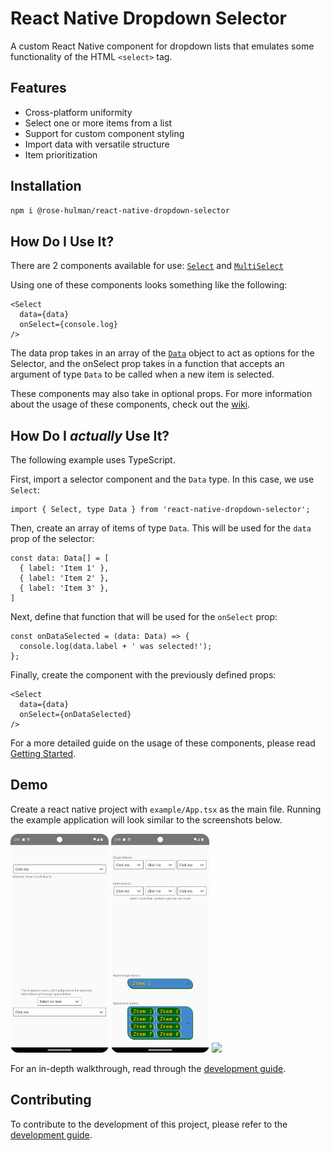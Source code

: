 # React Native Dropdown Selector

A custom React Native component for dropdown lists that emulates some functionality of the HTML `<select>` tag.

## Features

- Cross-platform uniformity
- Select one or more items from a list
- Support for custom component styling
- Import data with versatile structure
- Item prioritization

## Installation

```bash
npm i @rose-hulman/react-native-dropdown-selector
```

## How Do I Use It?

There are 2 components available for use:
[`Select`](../../../wiki/Select)
and
[`MultiSelect`](../../../wiki/MultiSelect)

Using one of these components looks something like the following:
```tsx
<Select
  data={data}
  onSelect={console.log}
/>
```
The data prop takes in an array of the [`Data`](../../../wiki/Data) object to act as options for the Selector, and the onSelect prop takes in a function that accepts an argument of type `Data` to be called when a new item is selected.

These components may also take in optional props. For more information about the usage of these components, check out the
[wiki](../../../wiki).

## How Do I *actually* Use It?

The following example uses TypeScript.

First, import a selector component and the `Data` type. In this case, we use `Select`:
```tsx
import { Select, type Data } from 'react-native-dropdown-selector';
```
Then, create an array of items of type `Data`. This will be used for the `data` prop of the selector:
```tsx
const data: Data[] = [
  { label: 'Item 1' },
  { label: 'Item 2' },
  { label: 'Item 3' },
]
```
Next, define that function that will be used for the `onSelect` prop:
```tsx
const onDataSelected = (data: Data) => {
  console.log(data.label + ' was selected!');
};
```
Finally, create the component with the previously defined props:
```tsx
<Select
  data={data}
  onSelect={onDataSelected}
/>
```
For a more detailed guide on the usage of these components, please read [Getting Started](../../../wiki/Getting-Started).

## Demo

Create a react native project with `example/App.tsx` as the main file. Running the example application will look similar to the screenshots below.

<img src="assets/demo-top.png" height="350px" /> <img src="assets/demo-bottom.png" height="350px" /> <img src="assets/demo-interaction.gif" height="350px" />

For an in-depth walkthrough, read through the [development guide](../../../wiki/wiki/Development).

## Contributing

To contribute to the development of this project, please refer to the [development guide](../../../wiki/Development).
